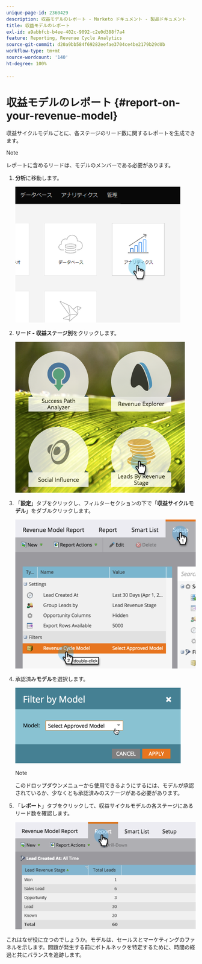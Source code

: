 ```yaml
---
unique-page-id: 2360429
description: 収益モデルのレポート - Marketo ドキュメント - 製品ドキュメント
title: 収益モデルのレポート
exl-id: a9abbfcb-b4ee-402c-9092-c2e0d388f7a4
feature: Reporting, Revenue Cycle Analytics
source-git-commit: d20a9bb584f69282eefae3704ce4be2179b29d0b
workflow-type: tm+mt
source-wordcount: '140'
ht-degree: 100%

---
```


# 収益モデルのレポート {#report-on-your-revenue-model}

収益サイクルモデルごとに、各ステージのリード数に関するレポートを生成できます。

>[!NOTE]
>
>レポートに含めるリードは、モデルのメンバーである必要があります。

1. **分析**&#x200B;に移動します。

   ![](assets/image2015-4-29-16-3a8-3a14.png)

1. **リード - 収益ステージ別**&#x200B;をクリックします。

   ![](assets/image2015-4-29-16-3a15-3a3.png)

1. 「**設定**」タブをクリックし、フィルターセクションの下で「**収益サイクルモデル**」をダブルクリックします。

   ![](assets/image2015-4-29-16-3a37-3a57.png)

1. 承認済み&#x200B;**モデル**&#x200B;を選択します。

   ![](assets/image2015-4-29-16-3a40-3a34.png)

   >[!NOTE]
   >
   >このドロップダウンメニューから使用できるようにするには、モデルが承認されているか、少なくとも承認済みのステージがある必要があります。

1. 「**レポート**」タブをクリックして、収益サイクルモデルの各ステージにあるリード数を確認します。

   ![](assets/image2015-4-29-16-3a51-3a29.png)

これはなぜ役に立つのでしょうか。モデルは、セールスとマーケティングのファネルを示します。問題が発生する前にボトルネックを特定するために、時間の経過と共にバランスを追跡します。
